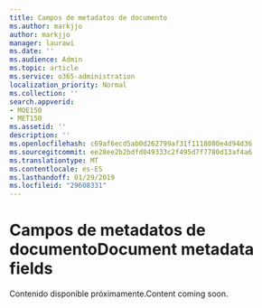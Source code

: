 ```yaml
---
title: Campos de metadatos de documento
ms.author: markjjo
author: markjjo
manager: laurawi
ms.date: ''
ms.audience: Admin
ms.topic: article
ms.service: o365-administration
localization_priority: Normal
ms.collection: ''
search.appverid:
- MOE150
- MET150
ms.assetid: ''
description: ''
ms.openlocfilehash: c69af6ecd5ab0d262799af31f1118080e4d94d36
ms.sourcegitcommit: ee28ee2b2bdfd049333c2f495d7f7780d13af4a6
ms.translationtype: MT
ms.contentlocale: es-ES
ms.lasthandoff: 01/29/2019
ms.locfileid: "29608331"
---
```

# <a name="document-metadata-fields"></a><span data-ttu-id="17fe5-102">Campos de metadatos de documento</span><span class="sxs-lookup"><span data-stu-id="17fe5-102">Document metadata fields</span></span>

<span data-ttu-id="17fe5-103">Contenido disponible próximamente.</span><span class="sxs-lookup"><span data-stu-id="17fe5-103">Content coming soon.</span></span>
